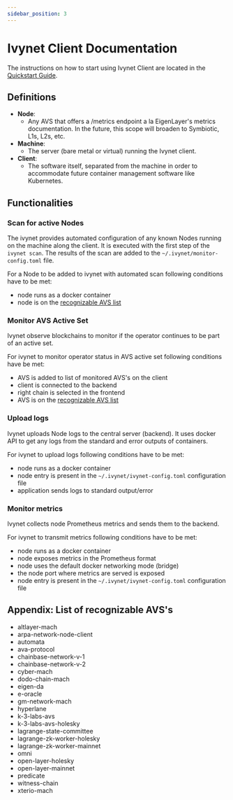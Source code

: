 ```yaml
---
sidebar_position: 3
---
```


# Ivynet Client Documentation

The instructions on how to start using Ivynet Client are located in the [Quickstart Guide](./QuickstartGuide.md).

## Definitions

- **Node**:
  - Any AVS that offers a /metrics endpoint a la EigenLayer's metrics documentation.
  In the future, this scope will broaden to Symbiotic, L1s, L2s, etc.
- **Machine**:
  - The server (bare metal or virtual) running the Ivynet client.
- **Client**:
  - The software itself, separated from the machine in order to accommodate future container management software like Kubernetes.

## Functionalities

### Scan for active Nodes

The ivynet provides automated configuration of any known Nodes running on the machine along the client.
It is executed with the first step of the `ivynet scan`.
The results of the scan are added to the `~/.ivynet/monitor-config.toml` file.

For a Node to be added to ivynet with automated scan following conditions have to be met:
- node runs as a docker container
- node is on the [recognizable AVS list](#appendix-list-of-recognizable-avss)

### Monitor AVS Active Set

Ivynet observe blockchains to monitor if the operator continues to be part of an active set.

For ivynet to monitor operator status in AVS active set following conditions have be met:
- AVS is added to list of monitored AVS's on the client
- client is connected to the backend
- right chain is selected in the frontend
- AVS is on the [recognizable AVS list](#appendix-list-of-recognizable-avss)

### Upload logs

Ivynet uploads Node logs to the central server (backend).
It uses docker API to get any logs from the standard and error outputs of containers.

For ivynet to upload logs following conditions have to be met:
- node runs as a docker container
- node entry is present in the `~/.ivynet/ivynet-config.toml` configuration file
- application sends logs to standard output/error

### Monitor metrics

Ivynet collects node Prometheus metrics and sends them to the backend.

For ivynet to transmit metrics following conditions have to be met:
- node runs as a docker container
- node exposes metrics in the Prometheus format
- node uses the default docker networking mode (bridge)
- the node port where metrics are served is exposed
- node entry is present in the `~/.ivynet/ivynet-config.toml` configuration file

## Appendix: List of recognizable AVS's

- altlayer-mach
- arpa-network-node-client
- automata
- ava-protocol
- chainbase-network-v-1
- chainbase-network-v-2
- cyber-mach
- dodo-chain-mach
- eigen-da
- e-oracle
- gm-network-mach
- hyperlane
- k-3-labs-avs
- k-3-labs-avs-holesky
- lagrange-state-committee
- lagrange-zk-worker-holesky
- lagrange-zk-worker-mainnet
- omni
- open-layer-holesky
- open-layer-mainnet
- predicate
- witness-chain
- xterio-mach
